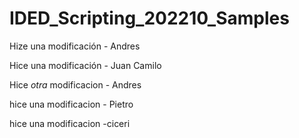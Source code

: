 # IDED_Scripting_202210_Samples

Hize una modificación - Andres

Hice una modificación - Juan Camilo

Hice *otra* modificacion - Andres

hice una modificacion - Pietro

hice una modificacion -ciceri
